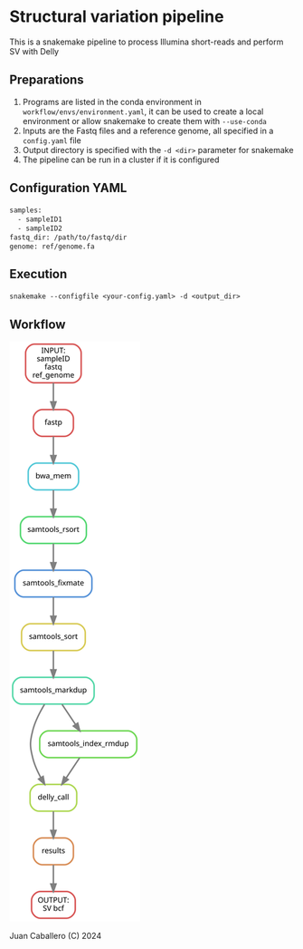 # Structural variation pipeline

This is a snakemake pipeline to process Illumina short-reads and perform SV with Delly

## Preparations
1. Programs are listed in the conda environment in `workflow/envs/environment.yaml`, it can be used to create a local environment or allow snakemake to create them with `--use-conda`
2. Inputs are the Fastq files and a reference genome, all specified in a `config.yaml` file
3. Output directory is specified with the `-d <dir>` parameter for snakemake
4. The pipeline can be run in a cluster if it is configured

## Configuration YAML
```
samples:
  - sampleID1
  - sampleID2
fastq_dir: /path/to/fastq/dir
genome: ref/genome.fa
```

## Execution

`snakemake --configfile <your-config.yaml> -d <output_dir>`

## Workflow

![workflow](img/wf.svg)


Juan Caballero 
(C) 2024